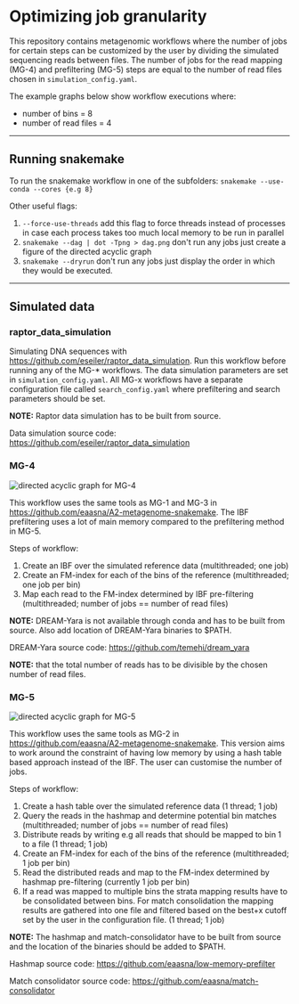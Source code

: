 # Optimizing job granularity

This repository contains metagenomic workflows where the number of jobs for certain steps can be customized by the user by dividing the simulated sequencing reads between files. The number of jobs for the read mapping (MG-4) and prefiltering (MG-5) steps are equal to the number of read files chosen in `simulation_config.yaml`. 

The example graphs below show workflow executions where:
- number of bins = 8
- number of read files = 4

---

## Running snakemake

To run the snakemake workflow in one of the subfolders:
`snakemake --use-conda --cores {e.g 8}`

Other useful flags:
1. `--force-use-threads` add this flag to force threads instead of processes in case each process takes too much local memory to be run in parallel 
2. `snakemake --dag | dot -Tpng > dag.png` don't run any jobs just create a figure of the directed acyclic graph
3. `snakemake --dryrun` don't run any jobs just display the order in which they would be executed.

---

## Simulated data

### raptor_data_simulation
Simulating DNA sequences with https://github.com/eseiler/raptor_data_simulation.
Run this workflow before running any of the MG-* workflows. The data simulation parameters are set in `simulation_config.yaml`. All MG-x workflows have a separate configuration file called `search_config.yaml` where prefiltering and search parameters should be set. 

**NOTE:** Raptor data simulation has to be built from source. 

Data simulation source code:
https://github.com/eseiler/raptor_data_simulation


### MG-4
![directed acyclic graph for MG-4](https://github.com/eaasna/A2-job-granularity/blob/main/MG-4/dag.png)

This workflow uses the same tools as MG-1 and MG-3 in https://github.com/eaasna/A2-metagenome-snakemake. The IBF prefiltering uses a lot of main memory compared to the prefiltering method in MG-5.

Steps of workflow:
1. Create an IBF over the simulated reference data (multithreaded; one job)
2. Create an FM-index for each of the bins of the reference (multithreaded; one job per bin)
3. Map each read to the FM-index determined by IBF pre-filtering (multithreaded; number of jobs == number of read files) 

**NOTE:** DREAM-Yara is not available through conda and has to be built from source. Also add location of DREAM-Yara binaries to $PATH.

DREAM-Yara source code:
https://github.com/temehi/dream_yara


**NOTE:** that the total number of reads has to be divisible by the chosen number of read files.  

### MG-5
![directed acyclic graph for MG-5](https://github.com/eaasna/A2-job-granularity/blob/main/MG-5/dag.png)

This workflow uses the same tools as MG-2 in  https://github.com/eaasna/A2-metagenome-snakemake. This version aims to work around the constraint of having low memory by using a hash table based approach instead of the IBF. The user can customise the number of jobs. 

Steps of workflow:
1. Create a hash table over the simulated reference data (1 thread; 1 job)
2. Query the reads in the hashmap and determine potential bin matches (multithreaded; number of jobs == number of read files)
3. Distribute reads by writing e.g all reads that should be mapped to bin 1 to a file (1 thread; 1 job)
4. Create an FM-index for each of the bins of the reference (multithreaded; 1 job per bin)
5. Read the distributed reads and map to the FM-index determined by hashmap pre-filtering (currently 1 job per bin)
6. If a read was mapped to multiple bins the strata mapping results have to be consolidated between bins. For match consolidation the mapping results are gathered into one file and filtered based on the best+x cutoff set by the user in the configuration file. (1 thread; 1 job)

**NOTE:** The hashmap and match-consolidator have to be built from source and the location of the binaries should be added to $PATH.

Hashmap source code: 
https://github.com/eaasna/low-memory-prefilter

Match consolidator source code:
https://github.com/eaasna/match-consolidator
